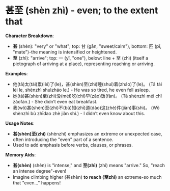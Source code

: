 # **甚至 (shèn zhì) - even; to the extent that**

**Character Breakdown**:  
- **甚** (shèn): "very" or "what"; top: 甘 (gān, "sweet/calm"), bottom: 匹 (pǐ, "mate")-the meaning is intensified or heightened.  
- **至** (zhì): "arrive"; top: 一 (yī, "one"), below: line + 至 (zhì) (itself a pictograph of arriving at a place), representing reaching or arriving.

**Examples**:  
- 他(tā)太(tài)累(lèi)了(le)，甚(shèn)至(zhì)睡(shuì)着(zháo)了(le)。 (Tā tài lèi le, shènzhì shuìzháo le.) - He was so tired, he even fell asleep.  
- 她(tā)甚(shèn)至(zhì)没(méi)吃(chī)早(zǎo)饭(fàn)。 (Tā shènzhì méi chī zǎofàn.) - She didn’t even eat breakfast.  
- 我(wǒ)甚(shèn)至(zhì)不(bù)知(zhī)道(dào)这(zhè)件(jiàn)事(shì)。 (Wǒ shènzhì bù zhīdao zhè jiàn shì.) - I didn’t even know about this.

**Usage Notes**:  
- **甚(shèn)至(zhì)** (shènzhì) emphasizes an extreme or unexpected case, often introducing the "even" part of a sentence.  
- Used to add emphasis before verbs, clauses, or phrases.

**Memory Aids**:  
- **甚(shèn)** (shèn) is "intense," and **至(zhì)** (zhì) means "arrive." So, "reach an intense degree"-even!  
- Imagine climbing higher (甚shèn) **to reach (至zhì)** an extreme-so much that "even..." happens!